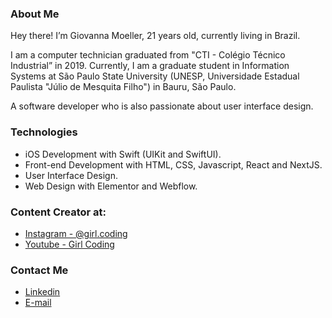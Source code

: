 ### About Me
Hey there! I’m Giovanna Moeller, 21 years old, currently living in Brazil. 

I am a computer technician graduated from "CTI - Colégio Técnico Industrial” in 2019. Currently, I am a graduate student in Information Systems at São Paulo State University (UNESP, Universidade Estadual Paulista "Júlio de Mesquita Filho") in Bauru, São Paulo.

A software developer who is also passionate about user interface design.

### Technologies
- iOS Development with Swift (UIKit and SwiftUI).
- Front-end Development with HTML, CSS, Javascript, React and NextJS.
- User Interface Design.
- Web Design with Elementor and Webflow.

### Content Creator at:
- <a href="https://instagram.com/girl.coding">Instagram - @girl.coding</a>
- <a href="https://youtube.com/c/GirlCoding">Youtube - Girl Coding</a>


###  Contact Me
- <a href="https://www.linkedin.com/in/giovannamoeller/">Linkedin</a>
- <a href="mailto:giovannagmoeller@gmail.com">E-mail</a>
</div>
